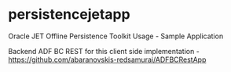 # persistencejetapp
Oracle JET Offline Persistence Toolkit Usage - Sample Application

Backend ADF BC REST for this client side implementation - https://github.com/abaranovskis-redsamurai/ADFBCRestApp
